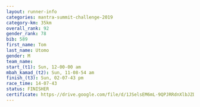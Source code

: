```yaml
---
layout: runner-info 
categories: mantra-summit-challenge-2019 
category-km: 35km 
overall_rank: 92
gender_rank: 78
bib: 589
first_name: Tom
last_name: Utomo
gender: M
team_name: 
start_(t1): Sun, 12-00-00 am
mbah_kamad_(t2): Sun, 11-08-54 am
finish_(t3): Sun, 02-07-43 pm
race_time: 14-07-43
status: FINISHER
certificate: https-//drive.google.com/file/d/1JSelsEM6mL-9QPJRRdnXlbJZDEYG2Azq/view?usp=sharing
---
```


